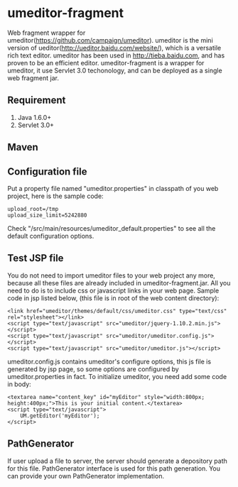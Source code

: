 umeditor-fragment
=================

Web fragment wrapper for umeditor(https://github.com/campaign/umeditor). umeditor is the mini version of ueditor(http://ueditor.baidu.com/website/), which is a versatile rich text editor. umeditor has been used in http://tieba.baidu.com, and has proven to be an efficient editor. umeditor-fragment is a wrapper for umeditor, it use Servlet 3.0 techonology, and can be deployed as a single web fragment jar.
## Requirement
1. Java 1.6.0+
2. Servlet 3.0+

## Maven

## Configuration file
Put a property file named "umeditor.properties" in classpath of you web project, here is the sample code:
```
upload_root=/tmp
upload_size_limit=5242880
```
Check "/src/main/resources/umeditor_default.properties" to see all the default configuration options.
## Test JSP file
You do not need to import umeditor files to your web project any more, because all these files are already included in umeditor-fragment.jar. All you need to do is to include css or javascript links in your web page. Sample code in jsp listed below, (this file is in root of the web content directory):      
```
<link href="umeditor/themes/default/css/umeditor.css" type="text/css" rel="stylesheet"></link>
<script type="text/javascript" src="umeditor/jquery-1.10.2.min.js"></script>
<script type="text/javascript" src="umeditor/umeditor.config.js"></script>
<script type="text/javascript" src="umeditor/umeditor.js"></script> 
```
umeditor.config.js contains umeditor's configure options, this js file is generated by jsp page, so some options are configured by umeditor.properties in fact.
To initialize umeditor, you need add some code in body:
```
<textarea name="content_key" id="myEditor" style="width:800px; height:400px;">This is your initial content.</textarea>
<script type="text/javascript">
    UM.getEditor('myEditor');
</script> 
```
## PathGenerator
If user upload a file to server, the server should generate a depository path for this file. PathGenerator interface is used for this path generation. You can provide your own PathGenerator implementation.
